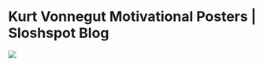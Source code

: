 <!--
id: 1240079371
link: http://tumblr.atmos.org/post/1240079371/kurt-vonnegut-motivational-posters-sloshspot
slug: kurt-vonnegut-motivational-posters-sloshspot
date: Sun Oct 03 2010 19:58:28 GMT-0700 (PDT)
publish: 2010-10-03
tags: 
title: Kurt Vonnegut Motivational Posters | Sloshspot Blog
-->


Kurt Vonnegut Motivational Posters | Sloshspot Blog
===================================================

![](http://25.media.tumblr.com/tumblr_l9qw9hX2eI1qz4sngo1_500.png)


